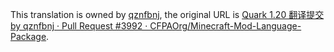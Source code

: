 This translation is owned by [qznfbnj](https://github.com/qznfbnj), the original URL is [Quark 1.20 翻译提交 by qznfbnj · Pull Request #3992 · CFPAOrg/Minecraft-Mod-Language-Package](https://github.com/CFPAOrg/Minecraft-Mod-Language-Package/pull/3992).